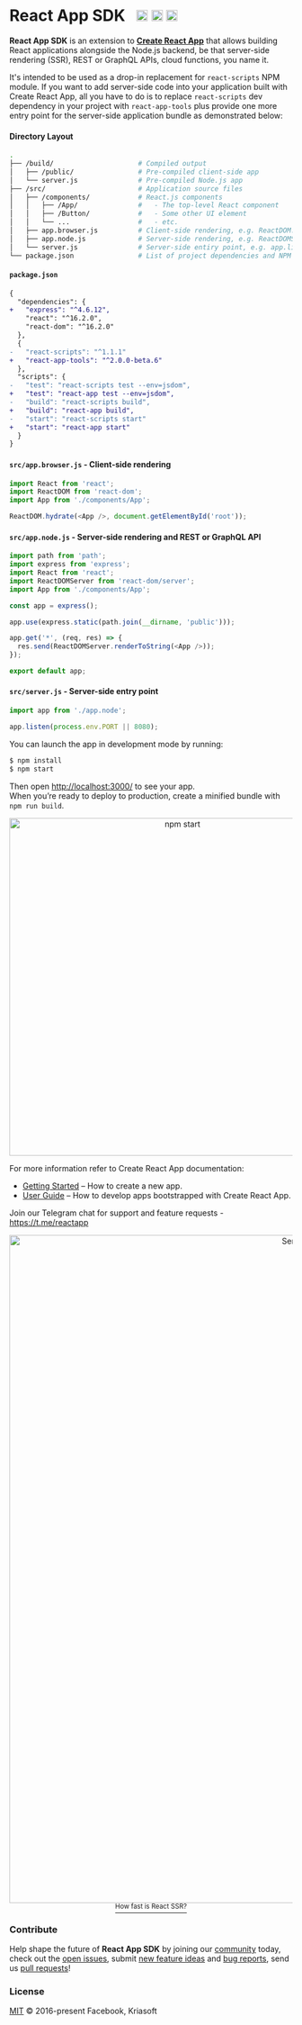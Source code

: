 # React App SDK &nbsp; <a href="https://github.com/kriasoft/react-app/stargazers"><img src="https://img.shields.io/github/stars/kriasoft/react-app.svg?style=social&label=Star&maxAge=3600" height="20"></a> <a href="https://twitter.com/ReactSDK"><img src="https://img.shields.io/twitter/follow/ReactSDK.svg?style=social&label=Follow&maxAge=3600" height="20"></a> <a href="https://t.me/reactapp"><img src="https://img.shields.io/badge/chat-Telegram-green.svg?style=social&maxAge=3600" height="20"></a>

**React App SDK** is an extension to **[Create React App](https://github.com/facebook/create-react-app)**
that allows building React applications alongside the Node.js backend, be that server-side rendering
(SSR), REST or GraphQL APIs, cloud functions, you name it.

It's intended to be used as a drop-in replacement for `react-scripts` NPM module. If you want to
add server-side code into your application built with Create React App, all you have to do is to
replace `react-scripts` dev dependency in your project with `react-app-tools` plus provide one more
entry point for the server-side application bundle as demonstrated below:

#### Directory Layout

```bash
.
├── /build/                     # Compiled output
│   ├── /public/                # Pre-compiled client-side app
│   └── server.js               # Pre-compiled Node.js app
├── /src/                       # Application source files
│   ├── /components/            # React.js components
│   │   ├── /App/               #   - The top-level React component
│   │   ├── /Button/            #   - Some other UI element
│   │   └── ...                 #   - etc.
│   ├── app.browser.js          # Client-side rendering, e.g. ReactDOM.render(<App />, container)
│   ├── app.node.js             # Server-side rendering, e.g. ReactDOMServer.renderToString(<App />)
│   └── server.js               # Server-side entiry point, e.g. app.listen(process.env.PORT)
└── package.json                # List of project dependencies and NPM scripts
```

#### `package.json`

```diff
{
  "dependencies": {
+   "express": "^4.6.12",
    "react": "^16.2.0",
    "react-dom": "^16.2.0"
  },
  {
-   "react-scripts": "^1.1.1"
+   "react-app-tools": "^2.0.0-beta.6"
  },
  "scripts": {
-   "test": "react-scripts test --env=jsdom",
+   "test": "react-app test --env=jsdom",
-   "build": "react-scripts build",
+   "build": "react-app build",
-   "start": "react-scripts start"
+   "start": "react-app start"
  }
}
```

#### `src/app.browser.js` - Client-side rendering

```js
import React from 'react';
import ReactDOM from 'react-dom';
import App from './components/App';

ReactDOM.hydrate(<App />, document.getElementById('root'));
```

#### `src/app.node.js` - Server-side rendering and REST or GraphQL API

```js
import path from 'path';
import express from 'express';
import React from 'react';
import ReactDOMServer from 'react-dom/server';
import App from './components/App';

const app = express();

app.use(express.static(path.join(__dirname, 'public')));

app.get('*', (req, res) => {
  res.send(ReactDOMServer.renderToString(<App />));
});

export default app;
```

#### `src/server.js` - Server-side entry point

```js
import app from './app.node';

app.listen(process.env.PORT || 8080);
```

You can launch the app in development mode by running:

```sh
$ npm install
$ npm start
```

Then open [http://localhost:3000/](http://localhost:3000/) to see your app.<br>
When you’re ready to deploy to production, create a minified bundle with `npm run build`.

<p align="center"><img src='https://camo.githubusercontent.com/506a5a0a33aebed2bf0d24d3999af7f582b31808/687474703a2f2f692e696d6775722e636f6d2f616d794e66434e2e706e67' width='600' alt='npm start'></p>

For more information refer to Create React App documentation:

* [Getting Started](https://github.com/facebookincubator/create-react-app#getting-started) – How to create a new app.
* [User Guide](https://github.com/facebookincubator/create-react-app/blob/master/packages/react-scripts/template/README.md) – How to develop apps bootstrapped with Create React App.

Join our Telegram chat for support and feature requests - https://t.me/reactapp

<p align="center"><a href="https://www.youtube.com/watch?v=GH3kJwQ7mxM"><img src="http://img.youtube.com/vi/GH3kJwQ7mxM/maxresdefault.jpg" width="1187" alt="Server-side rendering with React.js" /><br /><sup>How fast is React SSR?</sup></a></p>

### Contribute

Help shape the future of **React App SDK** by joining our [community](https://t.me/reactapp)
today, check out the [open issues](https://github.com/kriasoft/react-app/issues), submit [new
feature ideas](https://github.com/kriasoft/react-app/issues/new?labels=enhancement) and [bug
reports](https://github.com/kriasoft/react-app/issues/new?labels=bug), send us [pull
requests](CONTRIBUTING.md#submitting-a-pull-request)!

### License

[MIT](https://github.com/kriasoft/react-app/blob/master/LICENSE.txt) © 2016-present Facebook, Kriasoft
